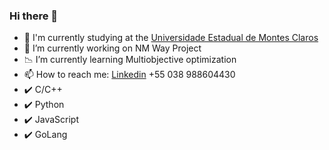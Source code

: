 ### Hi there 👋

<!--
**gahvs/gahvs** is a ✨ _special_ ✨ repository because its `README.md` (this file) appears on your GitHub profile.
-->
- :school: I'm currently studying at the [Universidade Estadual de Montes Claros](https://unimontes.br/)
- 🔭 I’m currently working on NM Way Project
- :chart_with_downwards_trend: I’m currently learning Multiobjective optimization 
- 📫 How to reach me: [Linkedin](https://www.linkedin.com/in/gabriel-abreu-35179a160) +55 038 988604430
- :heavy_check_mark: C/C++
- :heavy_check_mark: Python
- :heavy_check_mark: JavaScript
- :heavy_check_mark: GoLang
